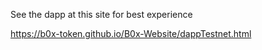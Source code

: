 See the dapp at this site for best experience

https://b0x-token.github.io/B0x-Website/dappTestnet.html

